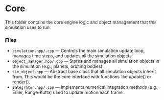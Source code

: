 # Core

This folder contains the core engine logic and object management that this simulation uses to run.

### Files

- `simulation.hpp/.cpp` — Controls the main simulation update loop, manages time steps, and updates all the simulation objects.
- `object_manager.hpp/.cpp` — Stores and manages all simulation objects in the simulation (e.g., planets, orbiting bodies).
- `sim_object.hpp` — Abstract base class that all simulation objects inherit from. This would be the core interface with functions like update() or render().
- `integrator.hpp/.cpp` — Implements numerical integration methods (e.g., Euler, Runge-Kutta) used to update motion each frame.